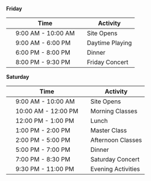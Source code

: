 **Friday**

| Time  | Activity |
|---|----|
|     9:00 AM - 10:00 AM     | Site Opens |
|     9:00 AM - 6:00 PM     | Daytime Playing |
|     6:00 PM - 8:00 PM     | Dinner |
|     8:00 PM - 9:30 PM     | Friday Concert |

**Saturday**

| Time  | Activity |
|---|----|
|     9:00 AM - 10:00 AM     | Site Opens |
|     10:00 AM - 12:00 PM     | Morning Classes |
|     12:00 PM - 1:00 PM     | Lunch |
|     1:00 PM - 2:00 PM     | Master Class |
|     2:00 PM - 5:00 PM     | Afternoon Classes |
|     5:00 PM - 7:00 PM     | Dinner |
|     7:00 PM - 8:30 PM     | Saturday Concert |
|     9:30 PM - 11:00 PM     | Evening Activities |

